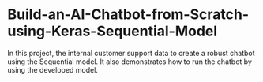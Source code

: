 # Build-an-AI-Chatbot-from-Scratch-using-Keras-Sequential-Model
In this project, the internal customer support data to create a robust chatbot using the Sequential model. It also demonstrates how to run the chatbot by using the developed model.
